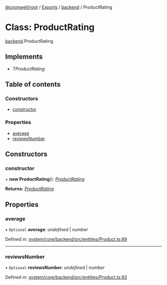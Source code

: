 [@cromwell/root](../README.md) / [Exports](../modules.md) / [backend](../modules/backend.md) / ProductRating

# Class: ProductRating

[backend](../modules/backend.md).ProductRating

## Implements

* *TProductRating*

## Table of contents

### Constructors

- [constructor](backend.productrating.md#constructor)

### Properties

- [average](backend.productrating.md#average)
- [reviewsNumber](backend.productrating.md#reviewsnumber)

## Constructors

### constructor

\+ **new ProductRating**(): [*ProductRating*](backend.productrating.md)

**Returns:** [*ProductRating*](backend.productrating.md)

## Properties

### average

• `Optional` **average**: *undefined* \| *number*

Defined in: [system/core/backend/src/entities/Product.ts:89](https://github.com/CromwellCMS/Cromwell/blob/b0001b2/system/core/backend/src/entities/Product.ts#L89)

___

### reviewsNumber

• `Optional` **reviewsNumber**: *undefined* \| *number*

Defined in: [system/core/backend/src/entities/Product.ts:92](https://github.com/CromwellCMS/Cromwell/blob/b0001b2/system/core/backend/src/entities/Product.ts#L92)
